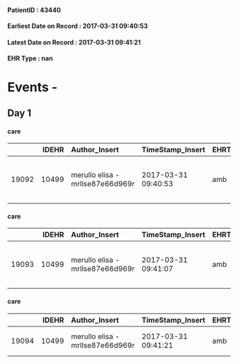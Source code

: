 
#### PatientID : 43440
#### Earliest Date on Record : 2017-03-31 09:40:53
#### Latest Date on Record : 2017-03-31 09:41:21
#### EHR Type : nan

# Events - 

## Day 1

#### care
|       |   IDEHR | Author_Insert                    | TimeStamp_Insert    | EHRType   |   PatientID |   IDGESTIONE_AUSILI |   opt_annulla_consegna | dt_Ric_consegna     | opt_ausilio                                     |
|------:|--------:|:---------------------------------|:--------------------|:----------|------------:|--------------------:|-----------------------:|:--------------------|:------------------------------------------------|
| 19092 |   10499 | merullo elisa - mrllse87e66d969r | 2017-03-31 09:40:53 | amb       |       43440 |               19032 |                      0 | 2017-03-31 00:00:00 | electronic articulated bed with side rails # 14 |

#### care
|       |   IDEHR | Author_Insert                    | TimeStamp_Insert    | EHRType   |   PatientID |   IDGESTIONE_AUSILI |   opt_annulla_consegna | dt_Ric_consegna     | opt_ausilio                             |
|------:|--------:|:---------------------------------|:--------------------|:----------|------------:|--------------------:|-----------------------:|:--------------------|:----------------------------------------|
| 19093 |   10499 | merullo elisa - mrllse87e66d969r | 2017-03-31 09:41:07 | amb       |       43440 |               19033 |                      0 | 2017-03-31 00:00:00 | antid air mattress with compressor # 16 |

#### care
|       |   IDEHR | Author_Insert                    | TimeStamp_Insert    | EHRType   |   PatientID |   IDGESTIONE_AUSILI |   opt_annulla_consegna | dt_Ric_consegna     | opt_ausilio                   |
|------:|--------:|:---------------------------------|:--------------------|:----------|------------:|--------------------:|-----------------------:|:--------------------|:------------------------------|
| 19094 |   10499 | merullo elisa - mrllse87e66d969r | 2017-03-31 09:41:21 | amb       |       43440 |               19034 |                      0 | 2017-03-31 00:00:00 | folding wheelchair indoor # 4 |


